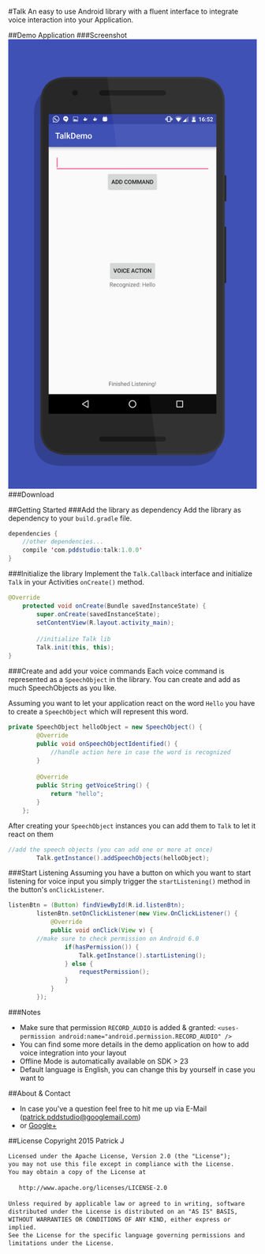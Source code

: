#Talk
An easy to use Android library with a fluent interface to integrate voice interaction into your Application.

##Demo Application
###Screenshot
![](https://raw.githubusercontent.com/PDDStudio/Talk/master/gfx/preview.png) 
###Download

##Getting Started
###Add the library as dependency
Add the library as dependency to your `build.gradle` file.

```java
dependencies {
	//other dependencies...
	compile 'com.pddstudio:talk:1.0.0'
}
```

###Initialize the library
Implement the `Talk.Callback` interface and initialize `Talk` in your Activities `onCreate()` method.

```java
@Override
    protected void onCreate(Bundle savedInstanceState) {
        super.onCreate(savedInstanceState);
        setContentView(R.layout.activity_main);

        //initialize Talk lib
        Talk.init(this, this);
}
```
###Create and add your voice commands
Each voice command is represented as a `SpeechObject` in the library.
You can create and add as much SpeechObjects as you like.

Assuming you want to let your application react on the word `Hello` you have to create a `SpeechObject` which will represent this word.

```java
private SpeechObject helloObject = new SpeechObject() {
        @Override
        public void onSpeechObjectIdentified() {
            //handle action here in case the word is recognized
        }

        @Override
        public String getVoiceString() {
            return "hello";
        }
    };
```

After creating your `SpeechObject` instances you can add them to `Talk` to let it react on them

```java
//add the speech objects (you can add one or more at once)
        Talk.getInstance().addSpeechObjects(helloObject);
```

###Start Listening
Assuming you have a button on which you want to start listening for voice input you simply trigger the `startListening()` method in the button's `onClickListener`.

```java
listenBtn = (Button) findViewById(R.id.listenBtn);
        listenBtn.setOnClickListener(new View.OnClickListener() {
            @Override
            public void onClick(View v) {
		//make sure to check permission on Android 6.0
                if(hasPermission()) {
                    Talk.getInstance().startListening();
                } else {
                    requestPermission();
                }
            }
        });
```

###Notes
- Make sure that permission `RECORD_AUDIO` is added & granted:  `<uses-permission android:name="android.permission.RECORD_AUDIO" />` 
- You can find some more details in the demo application on how to add voice integration into your layout
- Offline Mode is automatically available on SDK > 23
- Default language is English, you can change this by yourself in case you want to

##About & Contact
- In case you've a question feel free to hit me up via E-Mail (patrick.pddstudio@googlemail.com) 
- or [Google+](http://plus.google.com/+PatrickJung42)

##License
    Copyright 2015 Patrick J

    Licensed under the Apache License, Version 2.0 (the "License");
    you may not use this file except in compliance with the License.
    You may obtain a copy of the License at

       http://www.apache.org/licenses/LICENSE-2.0

    Unless required by applicable law or agreed to in writing, software
    distributed under the License is distributed on an "AS IS" BASIS,
    WITHOUT WARRANTIES OR CONDITIONS OF ANY KIND, either express or implied.
    See the License for the specific language governing permissions and
    limitations under the License.